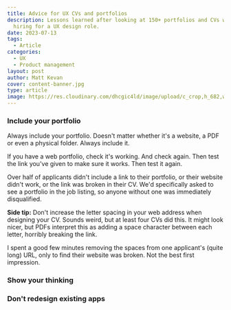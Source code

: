 ```yaml
---
title: Advice for UX CVs and portfolios
description: Lessons learned after looking at 150+ portfolios and CVs while
  hiring for a UX design role.
date: 2023-07-13
tags:
  - Article
categories:
  - UX
  - Product management
layout: post
author: Matt Kevan
cover: content-banner.jpg
type: article
image: https://res.cloudinary.com/dhcgic4ld/image/upload/c_crop,h_682,w_909,x_143,y_253/c_scale,h_682,w_909/v1705280264/slc1/696.png
---
```


### Include your portfolio

Always include your portfolio. Doesn't matter whether it's a website, a PDF or even a physical folder. Always include it. 

If you have a web portfolio, check it's working. And check again. Then test the link you've given to make sure it works. Then test it again.

Over half of applicants didn't include a link to their portfolio, or their website didn't work, or the link was broken in their CV. We'd specifically asked to see a portfolio in the job listing, so anyone without one was immediately disqualified.

**Side tip:** Don't increase the letter spacing in your web address when designing your CV. Sounds weird, but at least four CVs did this. It might look nicer, but PDFs interpret this as adding a space character between each letter, horribly breaking the link. 

I spent a good few minutes removing the spaces from one applicant's (quite long) URL, only to find their website was broken. Not the best first impression.

### Show your thinking


### Don't redesign existing apps